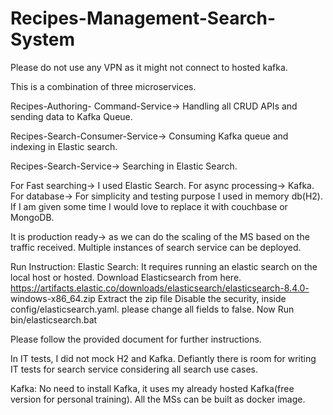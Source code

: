 # Recipes-Management-Search-System
Please do not use any VPN as it might not connect to hosted kafka.

This is a combination of three microservices.

Recipes-Authoring- Command-Service→ Handling all CRUD APIs and sending data to Kafka Queue.

Recipes-Search-Consumer-Service→ Consuming Kafka queue and indexing in Elastic search.

Recipes-Search-Service→ Searching in Elastic Search.

For Fast searching-> I used Elastic Search.
For async processing→ Kafka.
For database-> For simplicity and testing purpose I used in memory db(H2). If I am given some time I would love to replace it with couchbase or MongoDB.

It is production ready→ as we can do the scaling of the MS based on the traffic received.
Multiple instances of search service can be deployed.

Run Instruction:
Elastic Search:
It requires running an elastic search on the local host or hosted.
Download Elasticsearch from here. https://artifacts.elastic.co/downloads/elasticsearch/elasticsearch-8.4.0-
windows-x86_64.zip
Extract the zip file
Disable the security, inside config/elasticsearch.yaml. please change all fields to false.
Now Run bin/elasticsearch.bat

Please follow the provided document for further instructions.


In IT tests, I did not mock H2 and Kafka.
Defiantly there is room for writing IT tests for search service considering all search use cases.

Kafka: No need to install Kafka, it uses my already hosted Kafka(free version for personal training).
All the MSs can be built as docker image.
